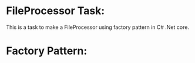 # FileProcessor Task:
This is a task to make a FileProcessor using factory pattern in C# .Net core.

# Factory Pattern:
